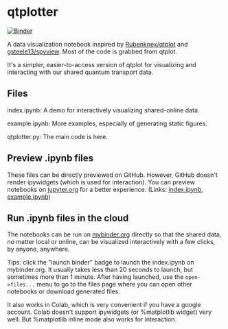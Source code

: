# qtplotter

[![Binder](https://mybinder.org/badge_logo.svg)](https://mybinder.org/v2/gh/cover-me/qtplotter/master?filepath=index.ipynb)

A data visualization notebook inspired by [Rubenknex/qtplot](https://github.com/Rubenknex/qtplot) and [gsteele13/spyview](https://github.com/gsteele13/spyview). Most of the code is grabbed from qtplot.

It's a simpler, easier-to-access version of qtplot for visualizing and interacting with our shared quantum transport data.

## Files

index.ipynb: A demo for interactively visualizing shared-online data. 

example.ipynb: More examples, especially of generating static figures.

qtplotter.py: The main code is here.


## Preview .ipynb files

These files can be directly previewed on GitHub. However, GitHub doesn't render ipywidgets (which is used for interaction). You can preview notebooks on [jupyter.org](https://nbviewer.jupyter.org/) for a better experience. (Links: [index.ipynb](https://nbviewer.jupyter.org/github/cover-me/qtplotter/blob/master/index.ipynb), [example.ipynb](https://nbviewer.jupyter.org/github/cover-me/qtplotter/blob/master/example.ipynb))

## Run .ipynb files in the cloud

The notebooks can be run on [mybinder.org](https://mybinder.org/) directly so that the shared data, no matter local or online, can be visualized interactively with a few clicks, by anyone, anywhere. 

Tips: click the "launch binder" badge to launch the index.ipynb on mybinder.org. It usually takes less than 20 seconds to launch, but sometimes more than 1 minute. After having launched, use the `open->files...` menu to go to the files page where you can open other notebooks or download generated files.

It also works in Colab, which is very convenient if you have a google account. Colab doesn't support ipywidgets (or %matplotlib widget) very well. But %matplotlib inline mode also works for interaction.
